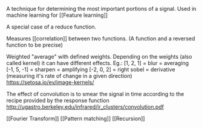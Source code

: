 A technique for determining the most important portions of a signal.
Used in machine learning for [[Feature learning]]

A special case of a reduce function.

Measures [[correlation]] between two functions. (A function and a reversed function to be precise)

Weighted "average" with defined weights.
Depending on the weights (also called kernel) it can have different effects. Eg.: 
[1, 2, 1] = blur = averaging
[-1, 5, -1] = sharpen = amplifying
[-2, 0, 2] = right sobel = derivative (measuring it's rate of change in a given direction)
https://setosa.io/ev/image-kernels/

The effect of convolution is to smear the signal in time according to the recipe provided by the response function
http://ugastro.berkeley.edu/infrared/ir_clusters/convolution.pdf

[[Fourier Transform]]
[[Pattern matching]]
[[Recursion]]